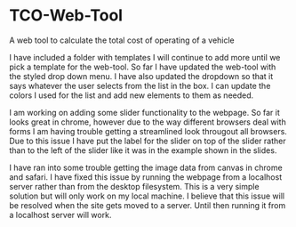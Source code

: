# TCO-Web-Tool
A web tool to calculate the total cost of operating of a vehicle

I have included a folder with templates I will continue to add more until we pick a template for the web-tool. So far I have updated the web-tool with the styled drop down menu. I have also updated the dropdown so that it says whatever the user selects from the list in the box. I can update the colors I used for the list and add new elements to them as needed. 

I am working on adding some slider functionality to the webpage. So far it looks great in chrome, however due to the way different browsers deal with forms I am having trouble getting a streamlined look througout all browsers. Due to this issue I have put the label for the slider on top of the slider rather than to the left of the slider like it was in the example shown in the slides.

I have ran into some trouble getting the image data from canvas in chrome and safari. I have fixed this issue by running the webpage from a localhost server rather than from the desktop filesystem. This is a very simple solution but will only work on my local machine. I believe that this issue will be resolved when the site gets moved to a server. Until then running it from a localhost server will work.
